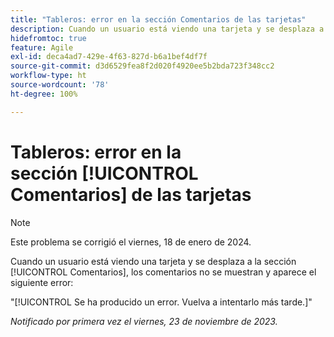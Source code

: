```yaml
---
title: "Tableros: error en la sección Comentarios de las tarjetas"
description: Cuando un usuario está viendo una tarjeta y se desplaza a la sección [!UICONTROL Comentarios], los comentarios no se muestran y aparece un error.
hidefromtoc: true
feature: Agile
exl-id: deca4ad7-429e-4f63-827d-b6a1bef4df7f
source-git-commit: d3d6529fea8f2d020f4920ee5b2bda723f348cc2
workflow-type: ht
source-wordcount: '78'
ht-degree: 100%

---
```


# Tableros: error en la sección [!UICONTROL Comentarios] de las tarjetas

>[!NOTE]
>
>Este problema se corrigió el viernes, 18 de enero de 2024.

Cuando un usuario está viendo una tarjeta y se desplaza a la sección [!UICONTROL Comentarios], los comentarios no se muestran y aparece el siguiente error:

&quot;[!UICONTROL Se ha producido un error. Vuelva a intentarlo más tarde.]&quot;

_Notificado por primera vez el viernes, 23 de noviembre de 2023._
